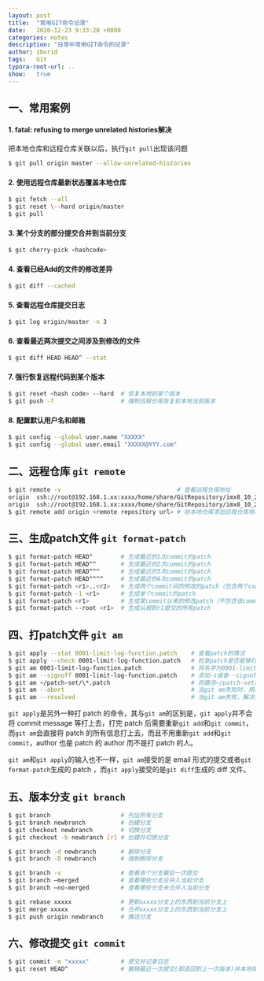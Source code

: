 ```yaml
---
layout: post
title:  "常用GIT命令记录"
date:   2020-12-23 9:33:20 +0800
categories: notes
description: "日常中常用GIT命令的记录"
author: zburid
tags:   Git
typora-root-url: ..
show:   true
---
```


## 一、常用案例

#### 1. fatal: refusing to merge unrelated histories解决

把本地仓库和远程仓库关联以后，执行`git pull`出现该问题

```bash
$ git pull origin master --allow-unrelated-histories
```


#### 2. 使用远程仓库最新状态覆盖本地仓库

```bash
$ git fetch --all
$ git reset \--hard origin/master
$ git pull
```

#### 3. 某个分支的部分提交合并到当前分支

```bash
$ git cherry-pick <hashcode>
```

#### 4. 查看已经Add的文件的修改差异

```bash
$ git diff --cached
```

#### 5. 查看远程仓库提交日志

```bash
$ git log origin/master -n 3
```

#### 6. 查看最近两次提交之间涉及到修改的文件

```bash
$ git diff HEAD HEAD^ --stat
```

#### 7. 强行恢复远程代码到某个版本

```bash
$ git reset <hash code> --hard  # 恢复本地到某个版本
$ git push -f                   # 强制远程仓库恢复到本地当前版本
```

#### 8. 配置默认用户名和邮箱

```bash
$ git config --global user.name "XXXXX"
$ git config --global user.email "XXXXX@YYY.com"
```



## 二、远程仓库 `git remote`

```bash
$ git remote -v                                 # 查看远程仓库地址
origin	ssh://root@192.168.1.xx:xxxx/home/share/GitRepository/imx8_10_2.3.0.git (fetch)
origin	ssh://root@192.168.1.xx:xxxx/home/share/GitRepository/imx8_10_2.3.0.git (push)
$ git remote add origin <remote repository url> # 给本地仓库添加远程仓库地址
```

## 三、生成patch文件 `git format-patch`

```bash
$ git format-patch HEAD^        # 生成最近的1次commit的patch
$ git format-patch HEAD^^       # 生成最近的2次commit的patch
$ git format-patch HEAD^^^      # 生成最近的3次commit的patch
$ git format-patch HEAD^^^^     # 生成最近的4次commit的patch
$ git format-patch <r1>..<r2>   # 生成两个commit间的修改的patch（包含两个commit. <r1>和<r2>都是具体的commit号)
$ git format-patch -1 <r1>      # 生成单个commit的patch
$ git format-patch <r1>         # 生成某commit以来的修改patch（不包含该commit）
$ git format-patch --root <r1>  # 生成从根到r1提交的所有patch
```

## 四、打patch文件 `git am`

```bash
$ git apply --stat 0001-limit-log-function.patch    # 查看patch的情况
$ git apply --check 0001-limit-log-function.patch   # 检查patch是否能够打上，如果没有任何输出，则说明无冲突，可以打上
$ git am 0001-limit-log-function.patch              # 将名字为0001-limit-log-function.patch的patch打上
$ git am --signoff 0001-limit-log-function.patch    # 添加-s或者--signoff，还可以把自己的名字添加为signed off by信息，作用是注明打patch的人是谁，因为有时打patch的人并不是patch的作者
$ git am ~/patch-set/\*.patch                       # 将路径~/patch-set/\*.patch 按照先后顺序打上
$ git am --abort                                    # 当git am失败时，用以将已经在am过程中打上的patch废弃掉(比如有三个patch，打到第三个patch时有冲突，那么这条命令会把打上的前两个patch丢弃掉，返回没有打patch的状态)
$ git am --resolved                                 # 当git am失败，解决完冲突后，这条命令会接着打patch
```

`git apply`是另外一种打 patch 的命令，其与`git am`的区别是，`git apply`并不会将 commit message 等打上去，打完 patch 后需要重新`git add`和`git commit`，而`git am`会直接将 patch 的所有信息打上去，而且不用重新`git add`和`git commit`，author 也是 patch 的 author 而不是打 patch 的人。

`git am`和`git apply`的输入也不一样，`git am`接受的是 email 形式的提交或者`git format-patch`生成的 patch ，而`git apply`接受的是`git diff`生成的 diff 文件。

## 五、版本分支 `git branch`

```bash
$ git branch                    # 列出所有分支
$ git branch newbranch          # 创建分支
$ git checkout newbranch        # 切换分支
$ git checkout -b newbranch [r] # 创建并切换分支

$ git branch -d newbranch       # 删除分支
$ git branch -D newbranch       # 强制删除分支

$ git branch -v                 # 查看各个分支最后一次提交
$ git branch –merged            # 查看哪些分支合并入当前分支
$ git branch –no-merged         # 查看哪些分支未合并入当前分支

$ git rebase xxxxx              # 更新xxxxx分支上的东西到当前分支上
$ git merge xxxxx               # 合并xxxxx分支上的东西到当前分支上
$ git push origin newbranch     # 推送分支
```

## 六、修改提交 `git commit`

```bash
$ git commit -m "xxxxx"         # 提交并记录日志
$ git reset HEAD^               # 撤销最近一次提交(即退回到上一次版本)并本地保留代码
```

